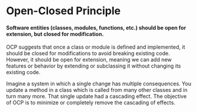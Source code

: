 # Open-Closed Principle

#### Software entities (classes, modules, functions, etc.) should be open for extension, but closed for modification.

OCP suggests that once a class or module is defined and implemented, it should be closed for modifications to avoid breaking existing code. However, it should be open for extension, meaning we can add new features or behavior by extending or subclassing it without changing its existing code.

Imagine a system in which a single change has multiple consequences. You update a method in a class which is called from many other classes and in turn many more. That single update had a cascading effect. The objective of OCP is to minimize or completely remove the cascading of effects.